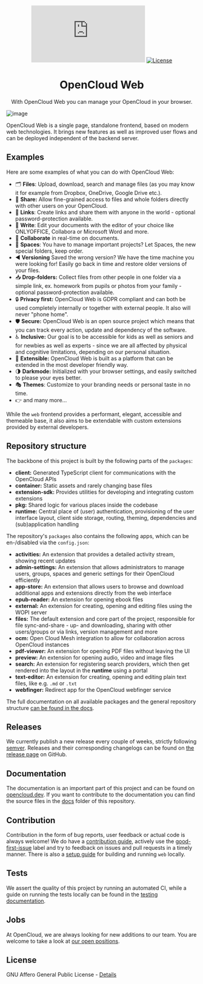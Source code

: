 <div align=center>

 [![Matrix](https://img.shields.io/matrix/opencloud%3Amatrix.org?logo=matrix)](https://app.element.io/#/room/#opencloud:matrix.org)
 [![License](https://img.shields.io/badge/License-AGPL%20v3-blue.svg)](https://www.gnu.org/licenses/agpl-3.0)

# OpenCloud Web
With OpenCloud Web you can manage your OpenCloud in your browser.

</div>

![image](https://github.com/user-attachments/assets/f7d0b419-674c-44b5-aa30-1dd6b6d029de)

OpenCloud Web is a single page, standalone frontend, based on modern web technologies. It brings new features as well as improved user flows and can be deployed independent of the backend server.

## Examples
Here are some examples of what you can do with OpenCloud Web:
- 🗂 **Files**: Upload, download, search and manage files (as you may know it for example from Dropbox, OneDrive, Google Drive etc.).
- 👥 **Share:** Allow fine-grained access to files and whole folders directly with other users on your OpenCloud.
- 🔗 **Links**: Create links and share them with anyone in the world - optional password-protection available.
- 📝 **Write**: Edit your documents with the editor of your choice like ONLYOFFICE, Collabora or Microsoft Word and more.
- 🤝 **Collaborate** in real-time on documents.
- 🚀 **Spaces**: You have to manage important projects? Let Spaces, the new special folders, keep order. 
- ◀️ **Versioning** Saved the wrong version? We have the time machine you were looking for! Easily go back in time and restore older versions of your files.
- 📥 **Drop-folders:** Collect files from other people in one folder via a simple link, ex. homework from pupils or photos from your family - optional password-protection available.
- 🔒 **Privacy first:** OpenCloud Web is GDPR compliant and can both be used completely internally or together with external people. It also will never "phone home".
- 🛡 **Secure:** OpenCloud Web is an open source project which means that you can track every action, update and dependency of the software.
- ♿ **Inclusive:** Our goal is to be accessible for kids as well as seniors and for newbies as well as experts - since we are all affected by physical and cognitive limitations, depending on our personal situation.
- 🧩 **Extensible:** OpenCloud Web is built as a platform that can be extended in the most developer friendly way.
- 🌗 **Darkmode:** Initialized with your browser settings, and easily switched to please your eyes better.
- 🎭 **Themes**: Customize to your branding needs or personal taste in no time.
- 👉 and many more...

While the `web` frontend provides a performant, elegant, accessible and themeable base, it also aims to be extendable with custom extensions provided by external developers.

## Repository structure

The backbone of this project is built by the following parts of the `packages`:
- **client:** Generated TypeScript client for communications with the OpenCloud APIs
- **container:** Static assets and rarely changing base files
- **extension-sdk:** Provides utilities for developing and integrating custom extensions
- **pkg:** Shared logic for various places inside the codebase
- **runtime:** Central place of (user) authentication, provisioning of the user interface layout, client side storage, routing, theming, dependencies and (sub)application handling

The repository's `packages` also contains the following apps, which can be en-/disabled via the `config.json`:
- **activities:** An extension that provides a detailed activity stream, showing recent updates
- **admin-settings:** An extension that allows administrators to manage users, groups, spaces and generic settings for their OpenCloud efficiently
- **app-store:** An extension that allows users to browse and download additional apps and extensions directly from the web interface
- **epub-reader:** An extension for opening ebook files
- **external:** An extension for creating, opening and editing files using the WOPI server
- **files:** The default extension and core part of the project, responsible for file sync-and-share - up- and downloading, sharing with other users/groups or via links, version management and more
- **ocm:** Open Cloud Mesh integration to allow for collaboration across OpenCloud instances
- **pdf-viewer:** An extension for opening PDF files without leaving the UI
- **preview:** An extension for opening audio, video and image files
- **search:** An extension for registering search providers, which then get rendered into the layout in the **runtime** using a portal
- **text-editor:** An extension for creating, opening and editing plain text files, like e.g. `.md` or `.txt`
- **webfinger:** Redirect app for the OpenCloud webfinger service

The full documentation on all available packages and the general repository structure [can be found in the docs](https://docs.opencloud.eu/clients/web/development/repo-structure/).

## Releases
We currently publish a new release every couple of weeks, strictly following [semver](https://semver.org/). Releases and their corresponding changelogs can be found on [the release page](https://github.com/opencloud-eu/web/releases) on GitHub.

## Documentation
The documentation is an important part of this project and can be found on [opencloud.dev](https://docs.opencloud.eu/clients/web).
If you want to contribute to the documentation you can find the source files in the [docs](https://github.com/opencloud-eu/web/tree/main/docs) folder of this repository.

## Contribution
Contribution in the form of bug reports, user feedback or actual code is always welcome! We do have a [contribution guide](https://github.com/opencloud-eu/web/blob/main/.github/CONTRIBUTING.md), actively use the [good-first-issue](https://github.com/opencloud-eu/web/issues?q=is%3Aopen+is%3Aissue+label%3A%22good%20first%20issue%22) label and try to feedback on issues and pull requests in a timely manner. There is also a [setup guide](https://docs.opencloud.eu/clients/web/getting-started/) for building and running `web` locally.

## Tests
We assert the quality of this project by running an automated CI, while a guide on running the tests locally can be found in the [testing documentation](https://docs.opencloud.eu/clients/web/testing/testing/).

## Jobs
At OpenCloud, we are always looking for new additions to our team. You are welcome to take a look at [our open positions](https://www.heinlein-support.de/jobs). 

## License
GNU Affero General Public License - [Details](https://github.com/opencloud-eu/web/blob/main/LICENSE)
